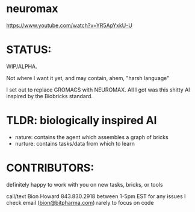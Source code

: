# neuromax

https://www.youtube.com/watch?v=YR5ApYxkU-U

# STATUS:

WIP/ALPHA.

Not where I want it yet, and may contain, ahem, "harsh language"

I set out to replace GROMACS with NEUROMAX.
All I got was this shitty AI inspired by the Biobricks standard.

# TLDR: biologically inspired AI 

- nature: contains the agent which assembles a graph of bricks
- nurture: contains tasks/data from which to learn

# CONTRIBUTORS:

definitely happy to work with you on new tasks, bricks, or tools

call/text Bion Howard 843.830.2918 between 1-5pm EST for any issues
I check email (bion@bitpharma.com) rarely to focus on code
